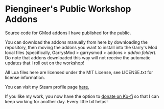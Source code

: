 # Piengineer's Public Workshop Addons
Source code for GMod addons I have published for the public.

You can download the addons manually from here by downloading the repository, then moving the addons
you want to install into the Garry's Mod local files (specifically, GarrysMod > garrysmod > addons >
*addon folder*). Do note that addons downloaded this way will not receive the automatic updates that
I roll out on the workshop!

All Lua files here are licensed under the MIT License, see LICENSE.txt for license information.

You can visit my Steam profile page [here.](https://steamcommunity.com/id/Piengineer12/)

If you like my work, you now have the option to [donate on Ko-fi](https://ko-fi.com/randomtnt12) so
that I can keep working for another day. Every little bit helps!

